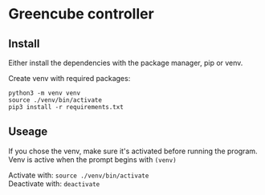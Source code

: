 # Greencube controller

## Install

Either install the dependencies with the package manager, pip or venv.

Create venv with required packages:
``` commandline
python3 -m venv venv
source ./venv/bin/activate
pip3 install -r requirements.txt
```

## Useage

If you chose the venv, make sure it's activated before running the program.
Venv is active when the prompt begins with `(venv)`

Activate with:
`source ./venv/bin/activate`<br>
Deactivate with: `deactivate`


